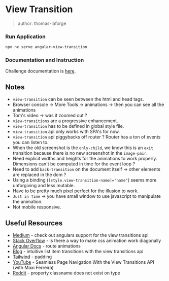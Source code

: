 # View Transition

> author: thomas-laforge

### Run Application

```bash
npx nx serve angular-view-transition
```

### Documentation and Instruction

Challenge documentation is [here](https://angular-challenges.vercel.app/challenges/angular/44-view-transition/).

## Notes

- `view-transition` can be seen between the html and head tags.
- Browser console -> More Tools -> animations -> then you can see all the animations
- Tom's video -> was it zoomed out ?
- `view-transitions` are a progressive enhancement.
- `view-transition` has to be defined in global style file.
- `view-transition` api only works with SPA's for now.
- `view-transition` api piggybacks off router ? Router has a ton of events you can listen to.
- When the old screenshot is the `only-child`, we know this is an `exit` transition because there is no new screenshot in the `image-pair`.
- Need explicit widths and heights for the animations to work properly. Dimensions can't be computed in time for the event loop ?
- Need to add `back-transition` on the document itself -> other elements are replaced in the dom ?
- Using a binding (`[style.view-transition-name]="name"`) seems more unforgiving and less mutable.
- Have to be pretty much pixel perfect for the illusion to work.
- `Just in Time` -> you have small window to use javascript to manipulate the animation.
- Not mobile responsive.

## Useful Resources

- [Medium](https://blog.angular.io/check-out-angulars-support-for-the-view-transitions-api-3937376cfc19) - check out angulars support for the view transitions api
- [Stack Overflow](https://stackoverflow.com/questions/16546350/is-there-a-way-to-make-css-animation-work-diagonally) - is there a way to make css animation work diagonally
- [Angular Docs](https://angular.io/guide/route-animations) - route animations
- [Blog](https://chriscoyier.net/2023/01/16/intuitive-list-item-transitions-with-the-view-transitions-api/) - intuitive list item transitions with the view transitions api
- [Tailwind](https://tailwindcss.com/docs/padding) - padding
- [YouTube](https://www.youtube.com/watch?v=5K5wNqCUrL8) - Seamless Page Navigation With the View Transitions API (with Maxi Ferreira)
- [Reddit](https://www.reddit.com/r/typescript/comments/v5hzws/property_classname_does_not_exist_on_type/?rdt=48607) - property classname does not exist on type
